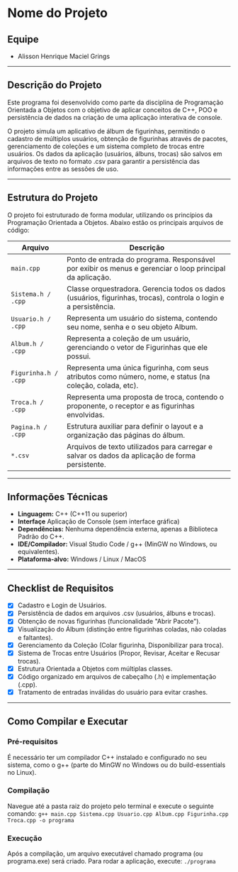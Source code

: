# Nome do Projeto

## Equipe
- Alisson Henrique Maciel Grings  

---

## Descrição do Projeto

Este programa foi desenvolvido como parte da disciplina de Programação Orientada a Objetos com o objetivo de aplicar conceitos de C++, POO e persistência de dados na criação de uma aplicação interativa de console.

O projeto simula um aplicativo de álbum de figurinhas, permitindo o cadastro de múltiplos usuários, obtenção de figurinhas através de pacotes, gerenciamento de coleções e um sistema completo de trocas entre usuários. Os dados da aplicação (usuários, álbuns, trocas) são salvos em arquivos de texto no formato .csv para garantir a persistência das informações entre as sessões de uso.

---

## Estrutura do Projeto

O projeto foi estruturado de forma modular, utilizando os princípios da Programação Orientada a Objetos. Abaixo estão os principais arquivos de código:

| Arquivo               | Descrição                                                                                                        |
|-----------------------|------------------------------------------------------------------------------------------------------------------|
| `main.cpp`            | Ponto de entrada do programa. Responsável por exibir os menus e gerenciar o loop principal da aplicação.         |
| `Sistema.h / .cpp`    | Classe orquestradora. Gerencia todos os dados (usuários, figurinhas, trocas), controla o login e a persistência. |
| `Usuario.h / .cpp`    | Representa um usuário do sistema, contendo seu nome, senha e o seu objeto Album.                                 |
| `Album.h / .cpp`      | Representa a coleção de um usuário, gerenciando o vetor de Figurinhas que ele possui.                            |
| `Figurinha.h / .cpp`  | Representa uma única figurinha, com seus atributos como número, nome, e status (na coleção, colada, etc).        |
| `Troca.h / .cpp`      | Representa uma proposta de troca, contendo o proponente, o receptor e as figurinhas envolvidas.                  |
| `Pagina.h / .cpp`     | Estrutura auxiliar para definir o layout e a organização das páginas do álbum.                                   |
| `*.csv`               | Arquivos de texto utilizados para carregar e salvar os dados da aplicação de forma persistente.                  |

---

## Informações Técnicas

- **Linguagem:** C++ (C++11 ou superior) 
- **Interfaçe** Aplicação de Console (sem interface gráfica)  
- **Dependências:** Nenhuma dependência externa, apenas a Biblioteca Padrão do C++.  
- **IDE/Compilador:** Visual Studio Code / g++ (MinGW no Windows, ou equivalentes).  
- **Plataforma-alvo:** Windows / Linux / MacOS  

---

## Checklist de Requisitos

- [x] Cadastro e Login de Usuários.  
- [x] Persistência de dados em arquivos .csv (usuários, álbuns e trocas).  
- [X] Obtenção de novas figurinhas (funcionalidade "Abrir Pacote").
- [X] Visualização do Álbum (distinção entre figurinhas coladas, não coladas e faltantes).
- [X] Gerenciamento da Coleção (Colar figurinha, Disponibilizar para troca).
- [X] Sistema de Trocas entre Usuários (Propor, Revisar, Aceitar e Recusar trocas).
- [X] Estrutura Orientada a Objetos com múltiplas classes.
- [X] Código organizado em arquivos de cabeçalho (.h) e implementação (.cpp).
- [X] Tratamento de entradas inválidas do usuário para evitar crashes.

---

## Como Compilar e Executar

### Pré-requisitos
É necessário ter um compilador C++ instalado e configurado no seu sistema, como o g++ (parte do MinGW no Windows ou do build-essentials no Linux).
### Compilação
Navegue até a pasta raiz do projeto pelo terminal e execute o seguinte comando:
`g++ main.cpp Sistema.cpp Usuario.cpp Album.cpp Figurinha.cpp Troca.cpp -o programa`
### Execução
Após a compilação, um arquivo executável chamado programa (ou programa.exe) será criado. Para rodar a aplicação, execute:
`./programa`
